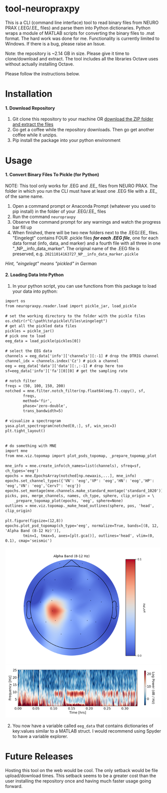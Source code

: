 # tool-neuropraxpy
This is a CLI (command line interface) tool to read binary files from NEURO PRAX (.EEG/.EE_ files) and parse them into Python dictionaries. Python wraps a module of MATLAB scripts for converting the binary files to .mat format. The hard work was done for me. Functionality is currently limited to Windows. If there is a bug, please raise an Issue.

Note: the repository is ~2.14 GB in size. Please give it time to clone/download and extract. The tool includes all the libraries Octave uses without actually installing Octave. 

Please follow the instructions below.

# Installation

#### 1. Download Repository ####

1) Git clone this repository to your machine
OR
[download the ZIP folder and extract the files](https://github.com/ethanrich/tool-neuropraxpy/archive/refs/heads/main.zip)
2) Go get a coffee while the repository downloads. Then go get another coffee while it unzips.
3) Pip install the package into your python environment

# Usage

#### 1. Convert Binary Files To Pickle (for Python) ####

NOTE: This tool only works for .EEG and .EE_ files from NEURO PRAX. The folder in which you run the CLI must have at least one .EEG file with a .EE_ of the same name.

1) Open a command prompt or Anaconda Prompt (whatever you used to pip install) in the folder of your .EEG/.EE_ files
2) Run the command `neuropraxpy`
3) Observe the command prompt for any warnings and watch the progress bar fill up
4) When finished, there will be two new folders next to the .EEG/.EE_ files. "Eingelegt" contains FOUR .pickle files ***for each .EEG file***, one for each data format (info, data, and marker) and a fourth file with all three in one "_NP__info_data_marker". The original name of the .EEG file is preserved, e.g. `20211014163727_NP__info_data_marker.pickle`

*Hint, "eingelegt" means "pickled" in German*

#### 2. Loading Data Into Python ####

1) In your python script, you can use functions from this package to load your data into python:
```
import os
from neuropraxpy.reader.load import pickle_jar, load_pickle

# set the working directory to the folder with the pickle files
os.chdir(r"C:\path\to\pickle\files\eingelegt")
# get all the pickled data files
pickles = pickle_jar()
# pick one to load
eeg_data = load_pickle(pickles[0])

# select the EEG data
channels = eeg_data['info']['channels'][:-1] # drop the DTRIG channel
channel_idx = channels.index('Cz') # pick a channel
eeg = eeg_data['data']['data'][:,:-1] # drop here too
sf=eeg_data['info']['fa'][0][0] # get the sampling rate

# notch filter
freqs = (50, 100, 150, 200)
notched = mne.filter.notch_filter(np.float64(eeg.T).copy(), sf, 
        freqs, 
        method='fir', 
        phase='zero-double', 
        trans_bandwidth=5)

# visualize a spectrogram
yasa.plot_spectrogram(notched[0,:], sf, win_sec=3)
plt.tight_layout()


# do something with MNE
import mne
from mne.viz.topomap import plot_psds_topomap, _prepare_topomap_plot

mne_info = mne.create_info(ch_names=list(channels), sfreq=sf, ch_types='eeg')
epochs = mne.EpochsArray(notched[np.newaxis,...], mne_info)
epochs.set_channel_types({'VN': 'eog','VP': 'eog','HN': 'eog','HP': 'eog','VN': 'eog','Cerv7': 'ecg'})
epochs.set_montage(mne.channels.make_standard_montage('standard_1020'))
picks, pos, merge_channels, names, ch_type, sphere, clip_origin = \
    _prepare_topomap_plot(epochs, 'eeg', sphere=None)
outlines = mne.viz.topomap._make_head_outlines(sphere, pos, 'head', clip_origin)

plt.figure(figsize=(12,8))
epochs.plot_psd_topomap(ch_type='eeg', normalize=True, bands=[(8, 12, 'Alpha Band (8-12 Hz)')], 
        tmin=1, tmax=5, axes=[plt.gca()], outlines='head', vlim=(0, 0.1), cmap='seismic')
```
<img src="img/topo.png" width="500">
<img src="img/tfr.png" width="1000">



2) You now have a variable called `eeg_data` that contains dictionaries of key:values similar to a MATLAB struct. I would recommend using Spyder to have a variable explorer.

# Future Releases
Hosting this tool on the web would be cool. The only setback would be file upload/download times. This setback seems to be a greater cost than the user installing the repository once and having much faster usage going forward.

